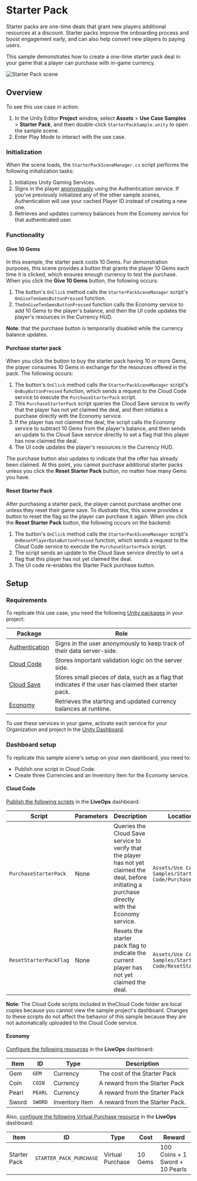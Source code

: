 # Starter Pack

Starter packs are one-time deals that grant new players additional resources at a discount. Starter packs improve the onboarding process and boost engagement early, and can also help convert new players to paying users.

This sample demonstrates how to create a one-time starter pack deal in your game that a player can purchase with in-game currency.

![Starter Pack scene](Documentation~/Starter_Pack_scene.png)


## Overview

To see this use case in action:

1. In the Unity Editor **Project** window, select **Assets** > **Use Case Samples** > **Starter Pack**, and then double-click `StarterPackSample.unity` to open the sample scene.
2. Enter Play Mode to interact with the use case.


### Initialization

When the scene loads, the `StarterPackSceneManager.cs` script performs the following initialization tasks:

1. Initializes Unity Gaming Services.
2. Signs in the player [anonymously](https://docs.unity.com/authentication/UsingAnonSignIn.html) using the Authentication service. If you’ve previously initialized any of the other sample scenes, Authentication will use your cached Player ID instead of creating a new one.
3. Retrieves and updates currency balances from the Economy service for that authenticated user.


### Functionality


#### Give 10 Gems

In this example, the starter pack costs 10 Gems. For demonstration purposes, this scene provides a button that grants the player 10 Gems each time it is clicked, which ensures enough currency to test the purchase. When you click the **Give 10 Gems** button, the following occurs:

1. The button's `OnClick` method calls the `StarterPackSceneManager` script's `OnGiveTenGemsButtonPressed` function.
2. `TheOnGiveTenGemsButtonPressed` function calls the Economy service to add 10 Gems to the player's balance, and then the UI code updates the player's resources in the Currency HUD.

**Note**: that the purchase button is temporarily disabled while the currency balance updates.


#### Purchase starter pack

When you click the button to buy the starter pack having 10 or more Gems, the player consumes 10 Gems in exchange for the resources offered in the pack. The following occurs:

1. The button's `OnClick` method calls the `StarterPackSceneManager` script's `OnBuyButtonPressed` function, which sends a request to the Cloud Code service to execute the `PurchaseStarterPack` script.
2. This `PurchaseStarterPack` script queries the Cloud Save service to verify that the player has not yet claimed the deal, and then initiates a purchase directly with the Economy service.
3. If the player has not claimed the deal, the script calls the Economy service to subtract 10 Gems from the player's balance, and then sends an update to the Cloud Save service directly to set a flag that this player has now claimed the deal.
4. The UI code updates the player's resources in the Currency HUD.

The purchase button also updates to indicate that the offer has already been claimed. At this point, you cannot purchase additional starter packs unless you click the **Reset Starter Pack** button, no matter how many Gems you have.


#### Reset Starter Pack

After purchasing a starter pack, the player cannot purchase another one unless they reset their game save. To illustrate this, this scene provides a button to reset the flag so the player can purchase it again. When you click the **Reset Starter Pack** button, the following occurs on the backend:

1. The button's `OnClick` method calls the `StarterPackSceneManager` script's `OnResetPlayerDataButtonPressed` function, which sends a request to the Cloud Code service to execute the `PurchaseStarterPack` script.
2. The script sends an update to the Cloud Save service directly to set a flag that this player has not yet claimed the deal.
3. The UI code re-enables the Starter Pack purchase button.


## Setup


### Requirements

To replicate this use case, you need the following [Unity packages](https://docs.unity3d.com/Manual/Packages.html) in your project:

| **Package**                                                                           | **Role**                                                                                               |
|---------------------------------------------------------------------------------------|--------------------------------------------------------------------------------------------------------|
| [Authentication](https://docs.unity.com/authentication/IntroUnityAuthentication.html) | Signs in the user anonymously to keep track of their data server-side.                                 |
| [Cloud Code](https://docs.unity.com/cloud-code/implementation.html)                   | Stores important validation logic on the server side.                                                  |
| [Cloud Save](https://docs.unity.com/cloud-save/index.html#Implementation)             | Stores small pieces of data, such as a flag that indicates if the user has claimed their starter pack. |
| [Economy](https://docs.unity.com/economy/implementation.html)                         | Retrieves the starting and updated currency balances at runtime.                                       |

To use these services in your game, activate each service for your Organization and project in the [Unity Dashboard](https://dashboard.unity3d.com/).


### Dashboard setup

To replicate this sample scene's setup on your own dashboard, you need to:

- Publish one script in Cloud Code.
- Create three Currencies and an Inventory Item for the Economy service.


#### Cloud Code

[Publish the following scripts](https://docs.unity.com/cloud-code/implementation.html#Writing_your_first_script) in the **LiveOps** dashboard:

| **Script**             | **Parameters** | **Description**                                                                                                                                        | **Location in project**                                                   |
|------------------------| -------------- | ------------------------------------------------------------------------------------------------------------------------------------------------------ |---------------------------------------------------------------------------|
| `PurchaseStarterPack`  | None           | Queries the Cloud Save service to verify that the player has not yet claimed the deal, before initiating a purchase directly with the Economy service. | `Assets/Use Case Samples/Starter Pack/Cloud Code/PurchaseStarterPack.js`  |
| `ResetStarterPackFlag` | None           | Resets the starter pack flag to indicate the current player has not yet claimed the deal.                                                              | `Assets/Use Case Samples/Starter Pack/Cloud Code/ResetStarterPackFlag.js` |

**Note**: The Cloud Code scripts included in theCloud Code folder are local copies because you cannot view the sample project's dashboard. Changes to these scripts do not affect the behavior of this sample because they are not automatically uploaded to the Cloud Code service.


#### Economy

[Configure the following resources](https://docs.unity.com/economy/) in the **LiveOps** dashboard:

| **Item** | **ID**  | **Type**       | **Description**                        |
| -------- | ------- |----------------|----------------------------------------|
| Gem      | `GEM`   | Currency       | The cost of the Starter Pack           |
| Coin     | `COIN`  | Currency       | A reward from the Starter Pack         |
| Pearl    | `PEARL` | Currency       | A reward from the Starter Pack         |
| Sword    | `SWORD` | Inventory Item | A reward from the Starter Pack.        |

Also, [configure the following Virtual Purchase resource](https://docs.unity.com/economy/) in the **LiveOps** dashboard:

| **Item**     | **ID**                  | **Type**          | **Cost** | **Reward**                      |
|--------------|-------------------------|-------------------|----------|---------------------------------|
| Starter Pack | `STARTER_PACK_PURCHASE` | Virtual Purchase  | 10 Gems  | 100 Coins + 1 Sword + 10 Pearls |
